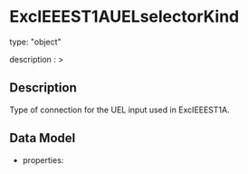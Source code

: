 # ExcIEEEST1AUELselectorKind
type: "object"
description : >
## Description
Type of connection for the UEL input used in ExcIEEEST1A.

## Data Model
  - properties:
